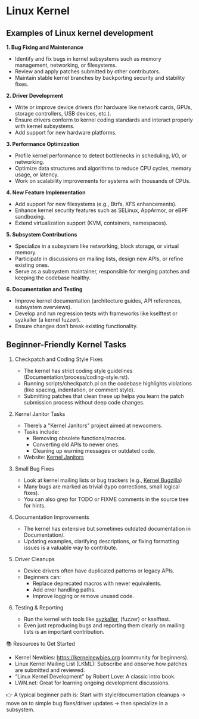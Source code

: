 # Linux Kernel 

## Examples of Linux kernel development

**1. Bug Fixing and Maintenance**  

- Identify and fix bugs in kernel subsystems such as memory management, networking, or filesystems.
- Review and apply patches submitted by other contributors.
- Maintain stable kernel branches by backporting security and stability fixes.

**2. Driver Development**  

- Write or improve device drivers (for hardware like network cards, GPUs, storage controllers, USB devices, etc.).
- Ensure drivers conform to kernel coding standards and interact properly with kernel subsystems.
- Add support for new hardware platforms.

**3. Performance Optimization**  

- Profile kernel performance to detect bottlenecks in scheduling, I/O, or networking.
- Optimize data structures and algorithms to reduce CPU cycles, memory usage, or latency.
- Work on scalability improvements for systems with thousands of CPUs.

**4. New Feature Implementation**  

- Add support for new filesystems (e.g., Btrfs, XFS enhancements).
- Enhance kernel security features such as SELinux, AppArmor, or eBPF sandboxing.
- Extend virtualization support (KVM, containers, namespaces).

**5. Subsystem Contributions**  

- Specialize in a subsystem like networking, block storage, or virtual memory.
- Participate in discussions on mailing lists, design new APIs, or refine existing ones.
- Serve as a subsystem maintainer, responsible for merging patches and keeping the codebase healthy.

**6. Documentation and Testing**   

- Improve kernel documentation (architecture guides, API references, subsystem overviews).
- Develop and run regression tests with frameworks like kselftest or syzkaller (a kernel fuzzer).
- Ensure changes don’t break existing functionality.

## Beginner-Friendly Kernel Tasks

1. Checkpatch and Coding Style Fixes

    - The kernel has strict coding style guidelines (Documentation/process/coding-style.rst).
    - Running scripts/checkpatch.pl on the codebase highlights violations (like spacing, indentation, or comment style).
    - Submitting patches that clean these up helps you learn the patch submission process without deep code changes.

2. Kernel Janitor Tasks

    - There’s a "Kernel Janitors" project aimed at newcomers.
    - Tasks include:
      - Removing obsolete functions/macros.
      - Converting old APIs to newer ones.
      - Cleaning up warning messages or outdated code.
    - Website: [Kernel Janitors](https://kernelnewbies.org/KernelJanitors) 

3. Small Bug Fixes

    - Look at kernel mailing lists or bug trackers (e.g., [Kernel Bugzilla](https://bugzilla.kernel.org/)) 
    - Many bugs are marked as trivial (typo corrections, small logical fixes).
    - You can also grep for TODO or FIXME comments in the source tree for hints.

4. Documentation Improvements

    - The kernel has extensive but sometimes outdated documentation in Documentation/.
    - Updating examples, clarifying descriptions, or fixing formatting issues is a valuable way to contribute.

5. Driver Cleanups

    - Device drivers often have duplicated patterns or legacy APIs.
    - Beginners can:
      - Replace deprecated macros with newer equivalents.
      - Add error handling paths.
      - Improve logging or remove unused code.

6. Testing & Reporting

    - Run the kernel with tools like [syzkaller](https://github.com/google/syzkaller), (fuzzer) or kselftest.
    - Even just reproducing bugs and reporting them clearly on mailing lists is an important contribution.

📚 Resources to Get Started

   - Kernel Newbies: https://kernelnewbies.org (community for beginners). 
   - Linux Kernel Mailing List (LKML): Subscribe and observe how patches are submitted and reviewed.
   - “Linux Kernel Development” by Robert Love: A classic intro book.
   - LWN.net: Great for learning ongoing development discussions.

👉 A typical beginner path is:
Start with style/documentation cleanups → move on to simple bug fixes/driver updates → then specialize in a subsystem.
